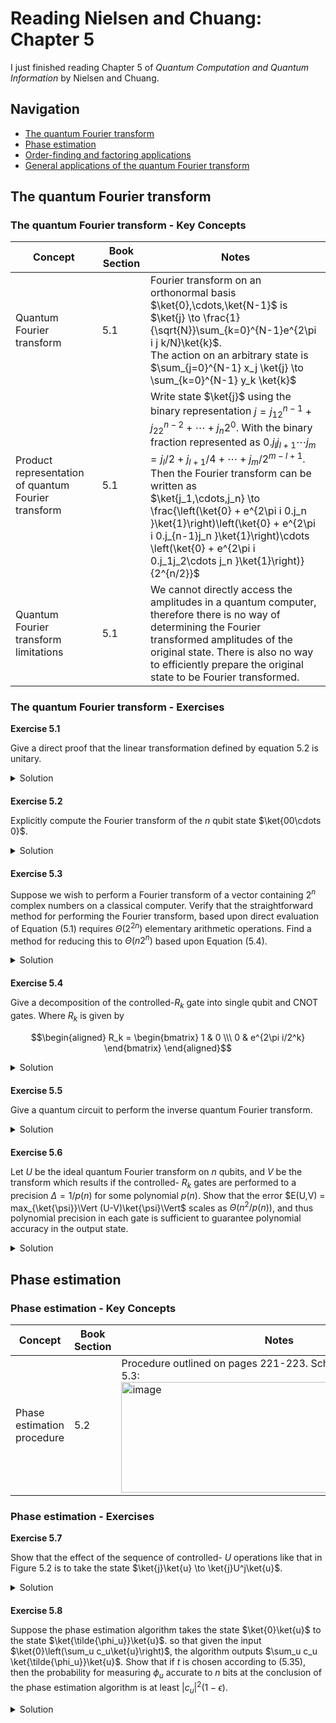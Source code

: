 # Reading Nielsen and Chuang: Chapter 5

I just finished reading Chapter 5 of *Quantum Computation and Quantum Information* by Nielsen and Chuang. 


## Navigation

* [The quantum Fourier transform](#the-quantum-fourier-transform)
* [Phase estimation](#phase-estimation)
* [Order-finding and factoring applications](#order-finding-and-factoring-applications)
* [General applications of the quantum Fourier transform](#general-applications-of-the-quantum-fourier-transform)




## The quantum Fourier transform

### The quantum Fourier transform - Key Concepts


| Concept                              | Book Section              | Notes                                                                                                  |
|--------------------------------------|---------------------------|--------------------------------------------------------------------------------------------------------|
| Quantum Fourier transform            | 5.1                       | Fourier transform on an orthonormal basis $\ket{0},\cdots,\ket{N-1}$ is <br> $\ket{j} \to \frac{1}{\sqrt{N}}\sum_{k=0}^{N-1}e^{2\pi i j k/N}\ket{k}$. <br> The action on an arbitrary state is <br> $\sum_{j=0}^{N-1} x_j \ket{j} \to \sum_{k=0}^{N-1} y_k \ket{k}$ |
| Product representation of quantum Fourier transform | 5.1        | Write state $\ket{j}$ using the binary representation $j = j_12^{n-1} + j_22^{n-2} + \cdots + j_n2^0$. With the binary fraction represented as $0.j_lj_{l+1}\cdots j_m = j_l/2+j_{l+1}/4 + \cdots + j_m/2^{m-l+1}$. Then the Fourier transform can be written as <br> $\ket{j_1,\cdots,j_n} \to \frac{\left(\ket{0} + e^{2\pi i  0.j_n }\ket{1}\right)\left(\ket{0} + e^{2\pi i  0.j_{n-1}j_n }\ket{1}\right)\cdots \left(\ket{0} + e^{2\pi i  0.j_1j_2\cdots j_n }\ket{1}\right)}{2^{n/2}}$ |
| Quantum Fourier transform limitations | 5.1                      | We cannot directly access the amplitudes in a quantum computer, therefore there is no way of determining the Fourier transformed amplitudes of the original state. There is also no way to efficiently prepare the original state to be Fourier transformed. |

  
### The quantum Fourier transform - Exercises

**Exercise 5.1**

Give a direct proof that the linear transformation defined by equation 5.2 is unitary. 

<details style="margin-bottom: 20px;" markdown="1">
<summary>Solution</summary>

The transformation from equation 5.2 can be written $T=\frac{1}{\sqrt{N}}\sum_{k=0}^{N-1}\sum_{j=0}^{N-1}e^{2\pi i j k/N}\ket{k}\bra{j}$. In order for $T$ to be unitary $TT^\dagger = T^\dagger T = I$. So let's check this

$$\begin{aligned}
TT^\dagger &= \left(\frac{1}{\sqrt{N}}\sum_{k=0}^{N-1}\sum_{j=0}^{N-1}e^{2\pi i j k/N}\ket{k}\bra{j} \right)\left(\frac{1}{\sqrt{N}}\sum_{k'=0}^{N-1}\sum_{j'=0}^{N-1}e^{2\pi i j' k'/N}\ket{k'}\bra{j'} \right)^\dagger \\
&= \frac{1}{N}\sum_{k=0}^{N-1}\sum_{k'=0}^{N-1}\sum_{j=0}^{N-1}\sum_{j'=0}^{N-1}e^{2\pi i j k/N}e^{-2\pi i j' k'/N}\ket{k}\braket{j \vert j'}\bra{k'} \\
&= \frac{1}{N}\sum_{k=0}^{N-1}\sum_{k'=0}^{N-1}\sum_{j=0}^{N-1}\sum_{j'=0}^{N-1}e^{2\pi i j k/N}e^{-2\pi i j' k'/N}\delta_{jj'}\ket{k}\bra{k'} \\
&= \frac{1}{N}\sum_{k=0}^{N-1}\sum_{k'=0}^{N-1}\sum_{j=0}^{N-1}e^{2\pi i j (k-k')/N}\ket{k}\bra{k'} \\
&= \frac{1}{N}\sum_{k=0}^{N-1}\sum_{k'=0}^{N-1}N\delta_{kk'}\ket{k}\bra{k'} \\
&=\sum_{k'=0}^{N-1}\ket{k}\bra{k} \\
&= I
\end{aligned}$$

Therefore $T$ is unitary. 

</details>


**Exercise 5.2**

Explicitly compute the Fourier transform of the $n$ qubit state $\ket{00\cdots 0}$. 

<details style="margin-bottom: 20px;" markdown="1">
<summary>Solution</summary>

For the equations below, $N=2^n$.

$$\begin{aligned}
T\ket{00\cdots 0} &= \frac{1}{\sqrt{N}}\sum_{k=0}^{N-1}\sum_{j=0}^{N-1}e^{2\pi i j k/N}\ket{k}\braket{j \vert 00\cdots 0} \\
&= \frac{1}{\sqrt{N}}\sum_{k=0}^{N-1}\sum_{j=0}^{N-1}e^{2\pi i j k/N} \delta_{j,0}\ket{k} \\
&= \frac{1}{\sqrt{N}}\sum_{k=0}^{N-1}\ket{k}
\end{aligned}$$

</details>


**Exercise 5.3**

Suppose we wish to perform a Fourier transform of a vector containing $2^n$ complex numbers on a classical computer. Verify that the straightforward method for performing the Fourier transform, based upon direct evaluation of Equation (5.1) requires $\Theta(2^{2n})$ elementary arithmetic operations. Find a method for reducing this to $\Theta(n2^n)$ based upon Equation (5.4).

<details style="margin-bottom: 20px;" markdown="1">
<summary>Solution</summary>

Equation 5.1 is 

$$\begin{aligned}
y_k = \frac{1}{\sqrt{N}}\sum_{j=0}^{N-1}x_je^{2\pi ijk/N}
\end{aligned}$$

where $x_0,\cdots,x_{N-1}$ is the input vector of complex numbers and $y_0,\cdots,y_{N-1}$ is the output vector of complex numbers. We can see that each $y_k$ value requires $\Theta(2^n)$ elementary arithmetic operations since $N=2^n$ and the calculation inside the summation is done $N$ times. The calculation in equation 5.1 is then done $N$ times, once for each $y_k$, so the entire transform is $\Theta(2^n \times 2^n)=\Theta(2^{2n})$.

Equation 5.4 is 

$$\begin{aligned}
\ket{j_1,\cdots,j_n} \to \frac{\left(\ket{0} + e^{2\pi i  0.j_n }\ket{1}\right)\left(\ket{0} + e^{2\pi i  0.j_{n-1}j_n }\ket{1}\right)\cdots \left(\ket{0} + e^{2\pi i  0.j_1j_2\cdots j_n }\ket{1}\right)}{2^{n/2}}
\end{aligned}$$

This is a quantum decomposition, not a classical one so it cannot be used directly, but perhaps we can factor equation 5.1 in a similar fashion. Let $W=e^{2\pi i/N}$, then

$$\begin{aligned}
\begin{bmatrix} y_0 \\\ y_1 \\\ y_2 \\\ \vdots \\\ y_{N-1} \end{bmatrix} &= \frac{1}{\sqrt{N}}\begin{bmatrix} 1 & 1 & 1 & \cdots & 1 \\\ 1 & W & W^2 & \cdots & W^{N-1} \\\ 1 & W^2 & W^4 & \cdots & W^{2(N-1)} \\\ \vdots & \vdots & \vdots & \ddots & \vdots \\\ 1 & W^{N-1} & W^{2(N-1)} & \cdots & W^{(N-1)^2} \end{bmatrix} \begin{bmatrix} x_0 \\\ x_1 \\\ x_2 \\\ \vdots \\\ x_{N-1} \end{bmatrix}
\end{aligned}$$

Let's first look at the $N=2$ case. 

$$\begin{aligned}
\begin{bmatrix} y_0 \\\ y_1 \end{bmatrix} &=  \frac{1}{\sqrt{2}}\begin{bmatrix} 1 & 1  \\\ 1 & W \end{bmatrix} \begin{bmatrix} x_0 \\\ x_1 \end{bmatrix} \\
&=  \frac{1}{\sqrt{2}}\begin{bmatrix} 1 & 1  \\\ 1 & -1 \end{bmatrix} \begin{bmatrix} x_1 \\\ x_2 \end{bmatrix} \\
&= H \begin{bmatrix} x_0 \\\ x_1 \end{bmatrix}
\end{aligned}$$

Now let's look at $N=4$

$$\begin{aligned}
\begin{bmatrix} y_0 \\\ y_1 \\\ y_2 \\\ y_3 \end{bmatrix} &=  \frac{1}{2}\begin{bmatrix} 1 & 1 & 1 & 1  \\\ 1 & W & W^2 & W^3 \\\ 1 & W^2 & W^4 & W^6 \\\ 1 & W^3 & W^6 & W^9 \end{bmatrix} \begin{bmatrix} x_0 \\\ x_1 \\\ x_2 \\\ x_3 \end{bmatrix} \\
&=  \frac{1}{2}\begin{bmatrix} 1 & 1 & 1 & 1  \\\ 1 & i & -1 & -i \\\ 1 & -1 & 1 & -1 \\\ 1 & -i & -1 & i \end{bmatrix} \begin{bmatrix} x_1 \\\ x_2 \\\ x_3 \\\ x_4 \end{bmatrix} \\
&= \left(\frac{1}{\sqrt{2}}\begin{bmatrix} 1 & 0 & 1 & 0 \\\ 0 & 1 & 0 & 1 \\\ 1 & 0 & -1 & 0 \\\ 0 & 1 & 0 & -1 \end{bmatrix}\right)\left(\begin{bmatrix} 1 & 0 & 0 & 0 \\\ 0 & 1 & 0 & 0 \\\ 0 & 0 & 1 & 0 \\\ 0 & 0 & 0 & i \end{bmatrix}\right)\left(\frac{1}{\sqrt{2}}\begin{bmatrix} 1 & 1 & 0 & 0 \\\ 1 & -1 & 0 & 0 \\\ 0 & 0 & 1 & 1 \\\ 0 & 0 & 1 & -1 \end{bmatrix}\right)\left(\begin{bmatrix} 1 & 0 & 0 & 0 \\\ 0 & 0 & 1 & 0 \\\ 0 & 1 & 0 & 0 \\\ 0 & 0 & 0 & 1 \end{bmatrix}\right)\\
&= (H \otimes I_2)R_2(I_2 \otimes H)SWAP \\
\end{aligned}$$

This is the same form as the circuit in figure 5.1. Looking at this circuit, we see that there will be $n$ single qubit Hadamard gates applied. Each of those Hadamard gates will involve $2 (2^n)$ arithmetic operations. Then there will also be up to $n-1$ controlled $R$ gates for each qubit. Since these operations are diagonal, they can be combined with the matrix for a neighboring Hadamard gate without increasing the number of non-zero entries in the matrix. The SWAP gate will also have $2^n$ arithmetic operations. Therefore, the circuit as a whole has $2n2^n + 2^n$ arithmetic operations, which is $\Theta(n2^n)$. 

Since the circuit in figure 5.1 has the same matrix representation as the classical Fourier transform in equation 5.1, the equation can be factored in the same way. When performing the calculation in this factored form, the classical Fourier transform can be done in $\Theta(n2^n)$ arithmetic operations.

</details>

**Exercise 5.4**

Give a decomposition of the controlled-$R_k$ gate into single qubit and CNOT gates. Where $R_k$ is given by

$$\begin{aligned}
R_k = \begin{bmatrix} 1 & 0 \\\ 0 & e^{2\pi i/2^k} \end{bmatrix}
\end{aligned}$$

<details style="margin-bottom: 20px;" markdown="1">
<summary>Solution</summary>

I came up with this gate

<img width="497" height="198" alt="image" src="https://github.com/user-attachments/assets/6daa4352-e9c1-4be3-8dc2-54c7cfd0e275" />

Using single qubit phase gates

$$\begin{aligned}
P(\theta) = \begin{bmatrix} 1 & 0 \\\ 0 & e^{i\theta} \end{bmatrix}
\end{aligned}$$

Which has this effect on the qubits

$$\begin{aligned}
CNOT_{12} P_2(-2\pi/2^{k+1}) CNOT_{12} P_2(2\pi/2^{k+1}) P_1(2\pi/2^{k+1}) &= \begin{bmatrix} 1 & 0 & 0 & 0 \\\ 0 & 1 & 0 & 0 \\\ 0 & 0 & 1 & 0 \\\ 0 & 0 & 0 & e^{2\pi/2^k} \end{bmatrix}
\end{aligned}$$

I confirmed this result with this python script

```
from sympy import simplify, Matrix, symbols, exp, I, pi
from sympy.physics.quantum import TensorProduct

k = symbols('k', real=True)

Identity = Matrix([[1, 0], [0, 1]])

CNOT = Matrix([
    [1,0,0,0],
    [0,1,0,0],
    [0,0,0,1],
    [0,0,1,0]
    ])


Pp = Matrix([
    [1,0],
    [0,exp(I*2*pi/2**(k+1))],
    ])

Pn = Matrix([
    [1,0],
    [0,exp(-I*2*pi/2**(k+1))],
    ])


Ppa = TensorProduct(Pp, Identity)
Ppb = TensorProduct(Identity, Pp)
Pnb = TensorProduct(Identity, Pn)

circuit =simplify(CNOT @ Pnb @ CNOT @ Ppb @ Ppa)

print(circuit)
```

</details>


**Exercise 5.5**

Give a quantum circuit to perform the inverse quantum Fourier transform.

<details style="margin-bottom: 20px;" markdown="1">
<summary>Solution</summary>

Since the quantum Fourier transform is a unitary operation, the adjoint of the operation will give us the inverse quantum Fourier transform. So, to construct a circuit for the inverse quantum Fourier transform, we can take the circuit in Figure 5.1 (or Box 5.1) and apply the adjoints of each of the gates in reverse order. 

</details>


**Exercise 5.6**

Let $U$ be the ideal quantum Fourier transform on $n$ qubits, and $V$ be the transform which results if the controlled- $R_k$ gates are performed to a precision $\Delta=1/p(n)$ for some polynomial $p(n)$. Show that the error $E(U,V) = max_{\ket{\psi}}\Vert (U-V)\ket{\psi}\Vert$ scales as $\Theta(n^2/p(n))$, and thus polynomial precision in each gate is sufficient to guarantee polynomial accuracy in the output state. 

<details style="margin-bottom: 20px;" markdown="1">
<summary>Solution</summary>

From equation 4.69 we know that

$$\begin{aligned}
E(U,V) &= E(U_m U_{m-1}\cdots U_1, V_mV_{m-1}\cdots V_1) \\
&\leq \sum_{j=1}^m E(U_j,V_j) \\
&= \frac{n(n-1)}{2}\frac{1}{p(n)} & \text{since there are $\frac{n(n-1)}{2}$ controlled-$R_k$ gates}\\
&= \Theta(n^2/p(n))
\end{aligned}$$

</details>


## Phase estimation

### Phase estimation - Key Concepts


| Concept                              | Book Section              | Notes                                                                                                  |
|--------------------------------------|---------------------------|--------------------------------------------------------------------------------------------------------|
| Phase estimation procedure           | 5.2                       | Procedure outlined on pages 221-223. Schematic from Figure 5.3: <br> <img width="505" height="177" alt="image" src="https://github.com/user-attachments/assets/45be88b1-1add-4976-a8fc-b63c8e0ee10e" /> |


  
### Phase estimation - Exercises


**Exercise 5.7**

Show that the effect of the sequence of controlled- $U$ operations like that in Figure 5.2 is to take the state $\ket{j}\ket{u} \to \ket{j}U^j\ket{u}$.

<details style="margin-bottom: 20px;" markdown="1">
<summary>Solution</summary>

The Hadamard gates transforms $\ket{0}\ket{0}\cdots\ket{0}\ket{u} \to \frac{1}{2^{t/2}}(\ket{0} + \ket{1})(\ket{0} + \ket{1})\cdots(\ket{0} + \ket{1})\ket{u}$. Then the controlled- $U$ gates transform the following

$$\begin{aligned}
\frac{1}{2^{t/2}}(\ket{0} + \ket{1})(\ket{0} + \ket{1})\cdots(\ket{0} + \ket{1})\ket{u} &\to \frac{1}{2^{t/2}}\left(\ket{0} \otimes I + \ket{1} \otimes U^{2^{t-1}}\right)\left(\ket{0} \otimes I + \ket{1} \otimes U^{2^{t-2}}\right)\cdots\left(\ket{0}\otimes I + \ket{1}\otimes U^{2^0}\right)\ket{u} \\
&= \frac{1}{2^{t/2}}\sum_{j_0,j_1,\cdots,j_{t-1}=0}^{1} \ket{j_{t-1}\cdots j_1 j_0} U^{j_{t-1}2^{t-1}}U^{j_{t-2}2^{t-2}}\cdots U^{j_0 2^0} \ket{u} \\
&= \frac{1}{2^{t/2}}\sum_{j_0,j_1,\cdots,j_{t-1}=0}^{1} \ket{j_{t-1}\cdots j_1 j_0} U^{j_{t-1}2^{t-1}+j_{t-2}2^{t-2}+\cdots + j_0 2^0} \ket{u} \\
&= \frac{1}{2^{t/2}}\sum_{j=0}^{2^t-1} \ket{j} U^j \ket{u} & \text{for $j=j_{t-1}2^{t-1}+j_{t-2}2^{t-2}+\cdots + j_0 2^0$}
\end{aligned}$$

</details>


**Exercise 5.8**

Suppose the phase estimation algorithm takes the state $\ket{0}\ket{u}$ to the state $\ket{\tilde{\phi_u}}\ket{u}$. so that given the input $\ket{0}\left(\sum_u c_u\ket{u}\right)$, the algorithm outputs $\sum_u c_u \ket{\tilde{\phi_u}}\ket{u}$. Show that if $t$ is chosen according to (5.35), then the probability for measuring $\phi_u$ accurate to $n$ bits at the conclusion of the phase estimation algorithm is at least $\vert c_u \vert^2(1-\epsilon)$.

<details style="margin-bottom: 20px;" markdown="1">
<summary>Solution</summary>

Equation 5.35 is

$$\begin{aligned}
t = n + \left\lceil \log\left(2+\frac{1}{2\epsilon}\right) \right\rceil
\end{aligned}$$

Earlier in section 5.2.1 the authors showed that when selecting $t$ given by equation 5.35, the probability of obtaining a measurement of $\phi$ accurate to $n$ bits is given by $p_{accurate} \geq 1-\epsilon$.

The output from the algorithm is now given by

$$\begin{aligned}
\sum_u c_u \ket{\tilde{\phi_u}}\ket{u}
\end{aligned}$$

where $\ket{u}$ has a probability $p_u = \vert c_u \vert^2$ of being measured. Therefore, the probability of accurately measuring $\phi_u$ is given by multiplying the probability of measuring $\ket{u}$ with the probability of obtaining an accurate measurement. Therefore, the probability of measuring $\phi_u$ accurate to $n$ bits is $p \geq p_u p_{accurate} = \vert c_u\vert^2(1-\epsilon)$.

</details>





